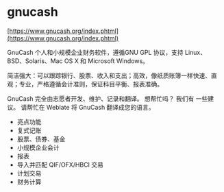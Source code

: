 # gnucash


[https://www.gnucash.org/index.phtml](https://www.gnucash.org/index.phtml)

GnuCash 个人和小规模企业财务软件，遵循GNU GPL 协议，支持 Linux、BSD、Solaris、Mac OS X 和 Microsoft Windows。

简洁强大：可以跟踪银行、股票、收入和支出；高效，像纸质账簿一样快速、直观；专业，严格遵循会计准则，保证科目平衡、报表准确。

GnuCash 完全由志愿者开发、维护、记录和翻译。 想帮忙吗？ 我们有 一些建议。 请帮忙在 Weblate 将 GnuCash 翻译成您的语言。


- 亮点功能
- 复式记账
- 股票、债券、基金
- 小规模企业会计
- 报表
- 导入并匹配 QIF/OFX/HBCI 交易
- 计划交易
- 财务计算